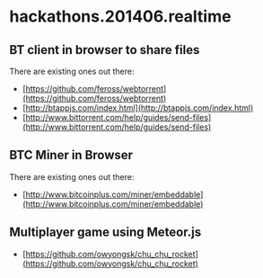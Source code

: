 hackathons.201406.realtime
==========================


BT client in browser to share files
------------------

There are existing ones out there:

* [https://github.com/feross/webtorrent](https://github.com/feross/webtorrent)
* [http://btappjs.com/index.html](http://btappjs.com/index.html)
* [http://www.bittorrent.com/help/guides/send-files](http://www.bittorrent.com/help/guides/send-files)

BTC Miner in Browser
------------------

There are existing ones out there:

* [http://www.bitcoinplus.com/miner/embeddable](http://www.bitcoinplus.com/miner/embeddable)

Multiplayer game using Meteor.js
------------------

* [https://github.com/owyongsk/chu_chu_rocket](https://github.com/owyongsk/chu_chu_rocket)
